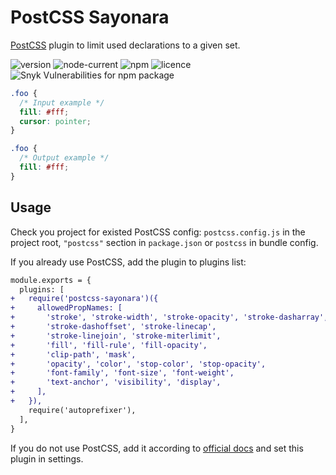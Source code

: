 # PostCSS Sayonara

[PostCSS] plugin to limit used declarations to a given set.

![version](https://img.shields.io/npm/v/postcss-sayonara?style=flat-square)
![node-current](https://img.shields.io/node/v/postcss-sayonara?style=flat-square)
![npm](https://img.shields.io/npm/dt/postcss-sayonara?style=flat-square)
![licence](https://img.shields.io/npm/l/postcss-sayonara?style=flat-square)
![Snyk Vulnerabilities for npm package](https://img.shields.io/snyk/vulnerabilities/npm/postcss-sayonara?style=flat-square)


[PostCSS]: https://github.com/postcss/postcss

```css
.foo {
  /* Input example */
  fill: #fff;
  cursor: pointer;
}
```

```css
.foo {
  /* Output example */
  fill: #fff;
}
```

## Usage

Check you project for existed PostCSS config: `postcss.config.js`
in the project root, `"postcss"` section in `package.json`
or `postcss` in bundle config.

If you already use PostCSS, add the plugin to plugins list:

```diff
module.exports = {
  plugins: [
+   require('postcss-sayonara')({
+     allowedPropNames: [
+       'stroke', 'stroke-width', 'stroke-opacity', 'stroke-dasharray',
+       'stroke-dashoffset', 'stroke-linecap',
+       'stroke-linejoin', 'stroke-miterlimit',
+       'fill', 'fill-rule', 'fill-opacity',
+       'clip-path', 'mask',
+       'opacity', 'color', 'stop-color', 'stop-opacity',
+       'font-family', 'font-size', 'font-weight',
+       'text-anchor', 'visibility', 'display',
+     ],
+   }),
    require('autoprefixer'),
  ],
}
```

If you do not use PostCSS, add it according to [official docs]
and set this plugin in settings.

[official docs]: https://github.com/postcss/postcss#usage
